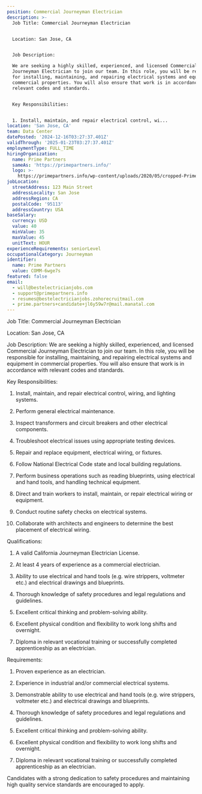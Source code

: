 ```yaml
---
position: Commercial Journeyman Electrician
description: >-
  Job Title: Commercial Journeyman Electrician


  Location: San Jose, CA


  Job Description:

  We are seeking a highly skilled, experienced, and licensed Commercial
  Journeyman Electrician to join our team. In this role, you will be responsible
  for installing, maintaining, and repairing electrical systems and equipment in
  commercial properties. You will also ensure that work is in accordance with
  relevant codes and standards.


  Key Responsibilities:


  1. Install, maintain, and repair electrical control, wi...
location: 'San Jose, CA'
team: Data Center
datePosted: '2024-12-16T03:27:37.401Z'
validThrough: '2025-01-23T03:27:37.401Z'
employmentType: FULL_TIME
hiringOrganization:
  name: Prime Partners
  sameAs: 'https://primepartners.info/'
  logo: >-
    https://primepartners.info/wp-content/uploads/2020/05/cropped-Prime-Partners-Logo-NO-BG-1-1.png
jobLocation:
  streetAddress: 123 Main Street
  addressLocality: San Jose
  addressRegion: CA
  postalCode: '95113'
  addressCountry: USA
baseSalary:
  currency: USD
  value: 40
  minValue: 35
  maxValue: 45
  unitText: HOUR
experienceRequirements: seniorLevel
occupationalCategory: Journeyman
identifier:
  name: Prime Partners
  value: COMM-6wge7s
featured: false
email:
  - will@bestelectricianjobs.com
  - support@primepartners.info
  - resumes@bestelectricianjobs.zohorecruitmail.com
  - prime.partners+candidate+jl6y59w7r@mail.manatal.com
---
```




Job Title: Commercial Journeyman Electrician

Location: San Jose, CA

Job Description:
We are seeking a highly skilled, experienced, and licensed Commercial Journeyman Electrician to join our team. In this role, you will be responsible for installing, maintaining, and repairing electrical systems and equipment in commercial properties. You will also ensure that work is in accordance with relevant codes and standards.

Key Responsibilities:

1. Install, maintain, and repair electrical control, wiring, and lighting systems.

2. Perform general electrical maintenance.

3. Inspect transformers and circuit breakers and other electrical components.

4. Troubleshoot electrical issues using appropriate testing devices.

5. Repair and replace equipment, electrical wiring, or fixtures.

6. Follow National Electrical Code state and local building regulations.

7. Perform business operations such as reading blueprints, using electrical and hand tools, and handling technical equipment.

8. Direct and train workers to install, maintain, or repair electrical wiring or equipment.

9. Conduct routine safety checks on electrical systems.

10. Collaborate with architects and engineers to determine the best placement of electrical wiring.

Qualifications:

1. A valid California Journeyman Electrician License.

2. At least 4 years of experience as a commercial electrician.

3. Ability to use electrical and hand tools (e.g. wire strippers, voltmeter etc.) and electrical drawings and blueprints.

4. Thorough knowledge of safety procedures and legal regulations and guidelines.

5. Excellent critical thinking and problem-solving ability.

6. Excellent physical condition and flexibility to work long shifts and overnight.

7. Diploma in relevant vocational training or successfully completed apprenticeship as an electrician.

Requirements:

1. Proven experience as an electrician.

2. Experience in industrial and/or commercial electrical systems.

3. Demonstrable ability to use electrical and hand tools (e.g. wire strippers, voltmeter etc.) and electrical drawings and blueprints.

4. Thorough knowledge of safety procedures and legal regulations and guidelines.

5. Excellent critical thinking and problem-solving ability.

6. Excellent physical condition and flexibility to work long shifts and overnight.

7. Diploma in relevant vocational training or successfully completed apprenticeship as an electrician.

Candidates with a strong dedication to safety procedures and maintaining high quality service standards are encouraged to apply.
